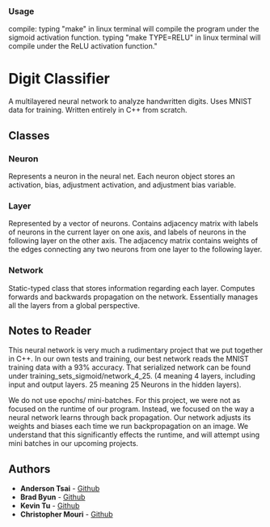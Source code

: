 ### Usage

compile: typing "make" in linux terminal will compile the program under the sigmoid activation function.
         typing "make TYPE=RELU" in linux terminal will compile under the ReLU activation function."

# Digit Classifier

A multilayered neural network to analyze handwritten digits. Uses MNIST data for training.
Written entirely in C++ from scratch.

## Classes
### Neuron
Represents a neuron in the neural net. Each neuron object stores an activation,
bias, adjustment activation, and adjustment bias variable.

### Layer
Represented by a vector of neurons. Contains adjacency matrix with labels of
neurons in the current layer on one axis, and labels of neurons in the
following layer on the other axis. The adjacency matrix contains weights of the
edges connecting any two neurons from one layer to the following layer.

### Network
Static-typed class that stores information regarding each layer. Computes
forwards and backwards propagation on the network. Essentially
manages all the layers from a global perspective.

## Notes to Reader
This neural network is very much a rudimentary project that we put together in C++. In our own tests and training,
our best network reads the MNIST training data with a 93% accuracy. That serialized network can be found under
training_sets_sigmoid/network_4_25. (4 meaning 4 layers, including input and output layers. 25 meaning 25 Neurons
in the hidden layers).

We do not use epochs/ mini-batches. For this project, we were not as focused on the runtime of our program.
Instead, we focused on the way a neural network learns through back propagation. Our network adjusts its
weights and biases each time we run backpropagation on an image. We understand that this significantly effects
 the runtime, and will attempt using mini batches in our upcoming projects.

## Authors
* **Anderson Tsai**  - [Github](https://github.com/anderson-tsai)
* **Brad Byun**  - [Github](https://github.com/bhbyun1)
* **Kevin Tu**  - [Github](https://github.com/kevin20201)
* **Christopher Mouri**  - [Github](https://github.com/quidifer)

